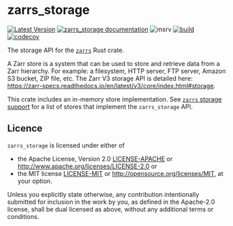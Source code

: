 # zarrs_storage

[![Latest Version](https://img.shields.io/crates/v/zarrs_storage.svg)](https://crates.io/crates/zarrs_storage)
[![zarrs_storage documentation](https://docs.rs/zarrs_storage/badge.svg)](https://docs.rs/zarrs_storage)
![msrv](https://img.shields.io/crates/msrv/zarrs_storage)
[![build](https://github.com/LDeakin/zarrs/actions/workflows/ci.yml/badge.svg)](https://github.com/LDeakin/zarrs/actions/workflows/ci.yml)
[![codecov](https://codecov.io/gh/LDeakin/zarrs/graph/badge.svg?component=zarrs_storage)](https://codecov.io/gh/LDeakin/zarrs)

The storage API for the [`zarrs`](https://crates.io/crates/zarrs) Rust crate.

A Zarr store is a system that can be used to store and retrieve data from a Zarr hierarchy.
For example: a filesystem, HTTP server, FTP server, Amazon S3 bucket, ZIP file, etc.
The Zarr V3 storage API is detailed here: <https://zarr-specs.readthedocs.io/en/latest/v3/core/index.html#storage>.

This crate includes an in-memory store implementation. See [`zarrs` storage support](https://docs.rs/zarrs/latest/zarrs/index.html#storage-support) for a list of stores that implement the `zarrs_storage` API.

## Licence
`zarrs_storage` is licensed under either of
 - the Apache License, Version 2.0 [LICENSE-APACHE](./LICENCE-APACHE) or <http://www.apache.org/licenses/LICENSE-2.0> or
 - the MIT license [LICENSE-MIT](./LICENCE-MIT) or <http://opensource.org/licenses/MIT>, at your option.

Unless you explicitly state otherwise, any contribution intentionally submitted for inclusion in the work by you, as defined in the Apache-2.0 license, shall be dual licensed as above, without any additional terms or conditions.
